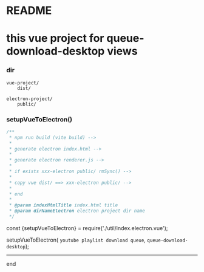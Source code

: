 # README #

# this vue project for queue-download-desktop views

### dir
```text
vue-project/
    dist/

electron-project/
    public/

```

### setupVueToElectron()
```javascript
/**
 * npm run build (vite build) -->
 *
 * generate electron index.html -->
 *
 * generate electron renderer.js -->
 *
 * if exists xxx-electron public/ rmSync() -->
 *
 * copy vue dist/ ==> xxx-electron public/ -->
 *
 * end
 *
 * @param indexHtmlTitle index.html title
 * @param dirNameElectron electron project dir name
 */
```

const {setupVueToElectron} = require('./util/index.electron.vue');

setupVueToElectron(
`youtube playlist download queue`,
`queue-download-desktop`);

---

end